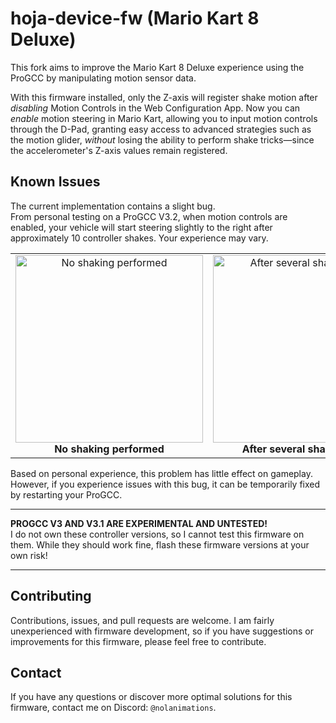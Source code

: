 # hoja-device-fw (Mario Kart 8 Deluxe)

This fork aims to improve the Mario Kart 8 Deluxe experience using the ProGCC by manipulating motion sensor data.

With this firmware installed, only the Z-axis will register shake motion after *disabling* Motion Controls in the Web Configuration App. Now you can *enable* motion steering in Mario Kart, allowing you to input motion controls through the D-Pad, granting easy access to advanced strategies such as the motion glider, *without* losing the ability to perform shake tricks—since the accelerometer's Z-axis values remain registered.

## Known Issues

The current implementation contains a slight bug.  
From personal testing on a ProGCC V3.2, when motion controls are enabled, your vehicle will start steering slightly to the right after approximately 10 controller shakes. Your experience may vary.

<div align="center">
  <table>
    <tr>
      <td align="center">
        <img src="assets/steer1.gif" alt="No shaking performed" width="300"/><br/>
        <strong>No shaking performed</strong>
      </td>
      <td align="center">
        <img src="assets/steer2.gif" alt="After several shake cycles" width="300"/><br/>
        <strong>After several shake cycles</strong>
      </td>
    </tr>
  </table>
</div>

Based on personal experience, this problem has little effect on gameplay. However, if you experience issues with this bug, it can be temporarily fixed by restarting your ProGCC.

---

**PROGCC V3 AND V3.1 ARE EXPERIMENTAL AND UNTESTED!**  
I do not own these controller versions, so I cannot test this firmware on them. While they should work fine, flash these firmware versions at your own risk!

---

## Contributing

Contributions, issues, and pull requests are welcome. I am fairly unexperienced with firmware development, so if you have suggestions or improvements for this firmware, please feel free to contribute.

## Contact

If you have any questions or discover more optimal solutions for this firmware, contact me on Discord: `@nolanimations`. 
